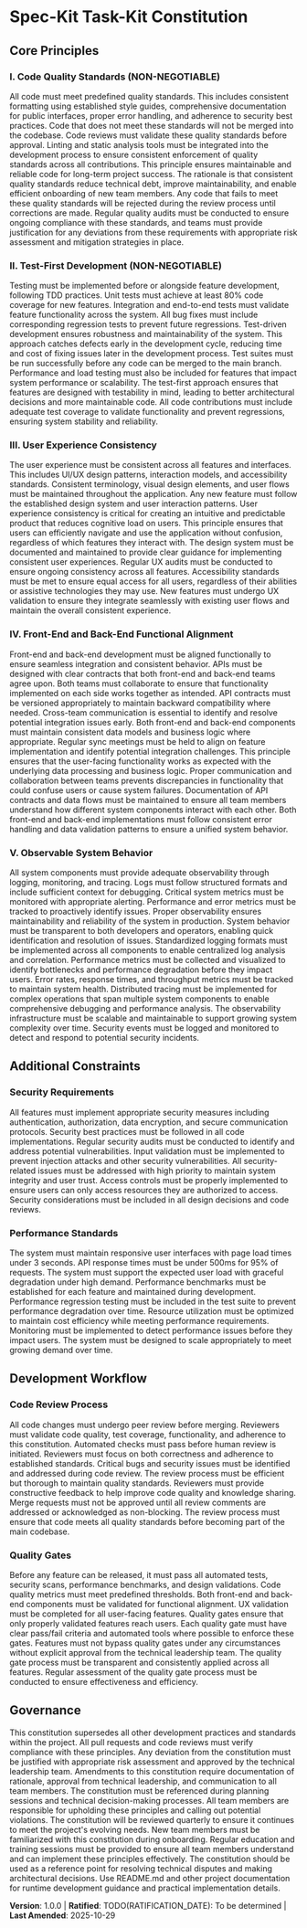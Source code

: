 <!-- Version Change: 1.0.0 → 1.0.0 (Initial creation based on user requirements) -->
<!-- Modified Principles: All 5 principles are new based on user requirements -->
<!-- New Sections: Added 'Additional Constraints' and 'Development Workflow' sections -->
<!-- Removed Sections: None -->
<!-- Templates Updated: N/A (initial implementation) -->
<!-- Deferred Items: TODO(RATIFICATION_DATE): Need to determine initial ratification date -->

# Spec-Kit Task-Kit Constitution

## Core Principles

### I. Code Quality Standards (NON-NEGOTIABLE)
All code must meet predefined quality standards. This includes consistent formatting using established style guides, comprehensive documentation for public interfaces, proper error handling, and adherence to security best practices. Code that does not meet these standards will not be merged into the codebase. Code reviews must validate these quality standards before approval. Linting and static analysis tools must be integrated into the development process to ensure consistent enforcement of quality standards across all contributions. This principle ensures maintainable and reliable code for long-term project success. The rationale is that consistent quality standards reduce technical debt, improve maintainability, and enable efficient onboarding of new team members. Any code that fails to meet these quality standards will be rejected during the review process until corrections are made. Regular quality audits must be conducted to ensure ongoing compliance with these standards, and teams must provide justification for any deviations from these requirements with appropriate risk assessment and mitigation strategies in place.


### II. Test-First Development (NON-NEGOTIABLE)
Testing must be implemented before or alongside feature development, following TDD practices. Unit tests must achieve at least 80% code coverage for new features. Integration and end-to-end tests must validate feature functionality across the system. All bug fixes must include corresponding regression tests to prevent future regressions. Test-driven development ensures robustness and maintainability of the system. This approach catches defects early in the development cycle, reducing time and cost of fixing issues later in the development process. Test suites must be run successfully before any code can be merged to the main branch. Performance and load testing must also be included for features that impact system performance or scalability. The test-first approach ensures that features are designed with testability in mind, leading to better architectural decisions and more maintainable code. All code contributions must include adequate test coverage to validate functionality and prevent regressions, ensuring system stability and reliability.


### III. User Experience Consistency
The user experience must be consistent across all features and interfaces. This includes UI/UX design patterns, interaction models, and accessibility standards. Consistent terminology, visual design elements, and user flows must be maintained throughout the application. Any new feature must follow the established design system and user interaction patterns. User experience consistency is critical for creating an intuitive and predictable product that reduces cognitive load on users. This principle ensures that users can efficiently navigate and use the application without confusion, regardless of which features they interact with. The design system must be documented and maintained to provide clear guidance for implementing consistent user experiences. Regular UX audits must be conducted to ensure ongoing consistency across all features. Accessibility standards must be met to ensure equal access for all users, regardless of their abilities or assistive technologies they may use. New features must undergo UX validation to ensure they integrate seamlessly with existing user flows and maintain the overall consistent experience.


### IV. Front-End and Back-End Functional Alignment
Front-end and back-end development must be aligned functionally to ensure seamless integration and consistent behavior. APIs must be designed with clear contracts that both front-end and back-end teams agree upon. Both teams must collaborate to ensure that functionality implemented on each side works together as intended. API contracts must be versioned appropriately to maintain backward compatibility where needed. Cross-team communication is essential to identify and resolve potential integration issues early. Both front-end and back-end components must maintain consistent data models and business logic where appropriate. Regular sync meetings must be held to align on feature implementation and identify potential integration challenges. This principle ensures that the user-facing functionality works as expected with the underlying data processing and business logic. Proper communication and collaboration between teams prevents discrepancies in functionality that could confuse users or cause system failures. Documentation of API contracts and data flows must be maintained to ensure all team members understand how different system components interact with each other. Both front-end and back-end implementations must follow consistent error handling and data validation patterns to ensure a unified system behavior. 


### V. Observable System Behavior
All system components must provide adequate observability through logging, monitoring, and tracing. Logs must follow structured formats and include sufficient context for debugging. Critical system metrics must be monitored with appropriate alerting. Performance and error metrics must be tracked to proactively identify issues. Proper observability ensures maintainability and reliability of the system in production. System behavior must be transparent to both developers and operators, enabling quick identification and resolution of issues. Standardized logging formats must be implemented across all components to enable centralized log analysis and correlation. Performance metrics must be collected and visualized to identify bottlenecks and performance degradation before they impact users. Error rates, response times, and throughput metrics must be tracked to maintain system health. Distributed tracing must be implemented for complex operations that span multiple system components to enable comprehensive debugging and performance analysis. The observability infrastructure must be scalable and maintainable to support growing system complexity over time. Security events must be logged and monitored to detect and respond to potential security incidents. 


## Additional Constraints

### Security Requirements
All features must implement appropriate security measures including authentication, authorization, data encryption, and secure communication protocols. Security best practices must be followed in all code implementations. Regular security audits must be conducted to identify and address potential vulnerabilities. Input validation must be implemented to prevent injection attacks and other security vulnerabilities. All security-related issues must be addressed with high priority to maintain system integrity and user trust. Access controls must be properly implemented to ensure users can only access resources they are authorized to access. Security considerations must be included in all design decisions and code reviews.


### Performance Standards
The system must maintain responsive user interfaces with page load times under 3 seconds. API response times must be under 500ms for 95% of requests. The system must support the expected user load with graceful degradation under high demand. Performance benchmarks must be established for each feature and maintained during development. Performance regression testing must be included in the test suite to prevent performance degradation over time. Resource utilization must be optimized to maintain cost efficiency while meeting performance requirements. Monitoring must be implemented to detect performance issues before they impact users. The system must be designed to scale appropriately to meet growing demand over time. 


## Development Workflow

### Code Review Process
All code changes must undergo peer review before merging. Reviewers must validate code quality, test coverage, functionality, and adherence to this constitution. Automated checks must pass before human review is initiated. Reviewers must focus on both correctness and adherence to established standards. Critical bugs and security issues must be identified and addressed during code review. The review process must be efficient but thorough to maintain quality standards. Reviewers must provide constructive feedback to help improve code quality and knowledge sharing. Merge requests must not be approved until all review comments are addressed or acknowledged as non-blocking. The review process must ensure that code meets all quality standards before becoming part of the main codebase. 


### Quality Gates
Before any feature can be released, it must pass all automated tests, security scans, performance benchmarks, and design validations. Code quality metrics must meet predefined thresholds. Both front-end and back-end components must be validated for functional alignment. UX validation must be completed for all user-facing features. Quality gates ensure that only properly validated features reach users. Each quality gate must have clear pass/fail criteria and automated tools where possible to enforce these gates. Features must not bypass quality gates under any circumstances without explicit approval from the technical leadership team. The quality gate process must be transparent and consistently applied across all features. Regular assessment of the quality gate process must be conducted to ensure effectiveness and efficiency. 


## Governance

This constitution supersedes all other development practices and standards within the project. All pull requests and code reviews must verify compliance with these principles. Any deviation from the constitution must be justified with appropriate risk assessment and approved by the technical leadership team. Amendments to this constitution require documentation of rationale, approval from technical leadership, and communication to all team members. The constitution must be referenced during planning sessions and technical decision-making processes. All team members are responsible for upholding these principles and calling out potential violations. The constitution will be reviewed quarterly to ensure it continues to meet the project's evolving needs. New team members must be familiarized with this constitution during onboarding. Regular education and training sessions must be provided to ensure all team members understand and can implement these principles effectively. The constitution should be used as a reference point for resolving technical disputes and making architectural decisions. Use README.md and other project documentation for runtime development guidance and practical implementation details. 


**Version**: 1.0.0 | **Ratified**: TODO(RATIFICATION_DATE): To be determined | **Last Amended**: 2025-10-29